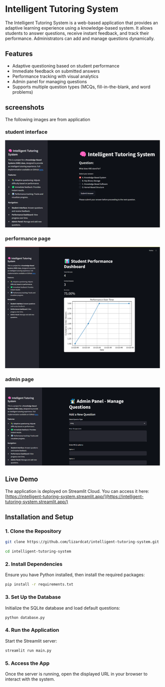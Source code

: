 # Intelligent Tutoring System

The Intelligent Tutoring System is a web-based application that provides an adaptive learning experience using a knowledge-based system. It allows students to answer questions, receive instant feedback, and track their performance. Administrators can add and manage questions dynamically.

## Features
- Adaptive questioning based on student performance
- Immediate feedback on submitted answers
- Performance tracking with visual analytics
- Admin panel for managing questions
- Supports multiple question types (MCQs, fill-in-the-blank, and word problems)

## screenshots 
The following images are from application
### student interface
![student interface](images\student_interface.png)
### performance page
![performance](images\student_performance.png)
### admin page
![admin controls](images\admin_interface.png)

## Live Demo
The application is deployed on Streamlit Cloud. You can access it here:  
[https://intelligent-tutoring-system.streamlit.app/](https://intelligent-tutoring-system.streamlit.app/)

## Installation and Setup

### 1. Clone the Repository
```sh
git clone https://github.com/lizardcat/intelligent-tutoring-system.git
```
```sh
cd intelligent-tutoring-system
```

### 2. Install Dependencies

Ensure you have Python installed, then install the required packages:

```sh
pip install -r requirements.txt
```

### 3. Set Up the Database

Initialize the SQLite database and load default questions:
```sh
python database.py
```

### 4. Run the Application

Start the Streamlit server:
```sh
streamlit run main.py
```

### 5. Access the App

Once the server is running, open the displayed URL in your browser to interact with the system.